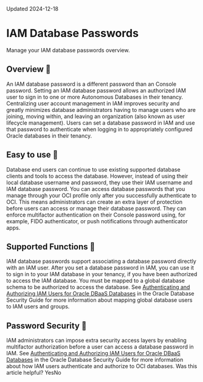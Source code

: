 Updated 2024-12-18
# IAM Database Passwords
Manage your IAM database passwords overview.
## Overview 🔗 
An IAM database password is a different password than an Console password. Setting an IAM database password allows an authorized IAM user to sign in to one or more Autonomous Databases in their tenancy.
Centralizing user account management in IAM improves security and greatly minimizes database administrators having to manage users who are joining, moving within, and leaving an organization (also known as user lifecycle management). Users can set a database password in IAM and use that password to authenticate when logging in to appropriately configured Oracle databases in their tenancy.
## Easy to use 🔗 
Database end users can continue to use existing supported database clients and tools to access the database. However, instead of using their local database username and password, they use their IAM username and IAM database password. You can access database passwords that you manage through your OCI profile only after you successfully authenticate to OCI. This means administrators can create an extra layer of protection before users can access or manage their database password. They can enforce multifactor authentication on their Console password using, for example, FIDO authenticator, or push notifications through authenticator apps. 
## Supported Functions 🔗 
IAM database passwords support associating a database password directly with an IAM user. After you set a database password in IAM, you can use it to sign in to your IAM database in your tenancy, if you have been authorized to access the IAM database. You must be mapped to a global database schema to be authorized to access the database. See [Authenticating and Authorizing IAM Users for Oracle DBaaS Databases](https://docs.oracle.com/en/database/oracle/oracle-database/23/dbseg/authenticating-and-authorizing-iam-users-oracle-dbaas-databases.html#GUID-466A8800-5AF1-4202-BAFF-5AE727D242E8) in the Oracle Database Security Guide for more information about mapping global database users to IAM users and groups. 
## Password Security 🔗 
IAM administrators can impose extra security access layers by enabling multifactor authorization before a user can access a database password in IAM. See [Authenticating and Authorizing IAM Users for Oracle DBaaS Databases](https://docs.oracle.com/en/database/oracle/oracle-database/23/dbseg/authenticating-and-authorizing-iam-users-oracle-dbaas-databases.html#GUID-466A8800-5AF1-4202-BAFF-5AE727D242E8) in the Oracle Database Security Guide for more information about how IAM users authenticate and authorize to OCI databases. 
Was this article helpful?
YesNo

